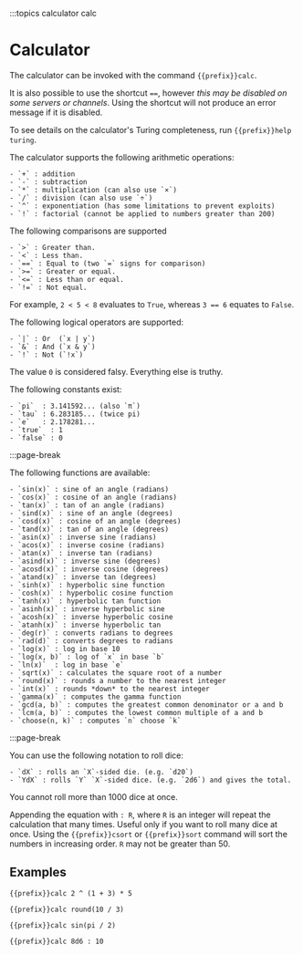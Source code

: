:::topics calculator calc

# Calculator

The calculator can be invoked with the command `{{prefix}}calc`.

It is also possible to use the shortcut `==`, however *this may be disabled on some servers or channels*. Using the shortcut will not produce an error message if it is disabled.

To see details on the calculator's Turing completeness, run `{{prefix}}help turing`.

The calculator supports the following arithmetic operations:

    - `+` : addition
    - `-` : subtraction
    - `*` : multiplication (can also use `×`)
    - `/` : division (can also use `÷`)
    - `^` : exponentiation (has some limitations to prevent exploits)
    - `!` : factorial (cannot be applied to numbers greater than 200)

The following comparisons are supported

    - `>` : Greater than.
    - `<` : Less than.
    - `==` : Equal to (two `=` signs for comparison)
    - `>=` : Greater or equal.
    - `<=` : Less than or equal.
    - `!=` : Not equal.

For example, `2 < 5 < 8` evaluates to `True`, whereas `3 == 6` equates to `False`.

The following logical operators are supported:

    - `|` : Or  (`x | y`)
    - `&` : And (`x & y`)
    - `!` : Not (`!x`)

The value `0` is considered falsy. Everything else is truthy.

The following constants exist:

    - `pi`  : 3.141592... (also `π`)
    - `tau` : 6.283185... (twice pi)
    - `e`   : 2.178281...
    - `true`  : 1
    - `false` : 0

:::page-break

The following functions are available:

    - `sin(x)` : sine of an angle (radians)
    - `cos(x)` : cosine of an angle (radians)
    - `tan(x)` : tan of an angle (radians)
    - `sind(x)` : sine of an angle (degrees)
    - `cosd(x)` : cosine of an angle (degrees)
    - `tand(x)` : tan of an angle (degrees)
    - `asin(x)` : inverse sine (radians)
    - `acos(x)` : inverse cosine (radians)
    - `atan(x)` : inverse tan (radians)
    - `asind(x)` : inverse sine (degrees)
    - `acosd(x)` : inverse cosine (degrees)
    - `atand(x)` : inverse tan (degrees)
    - `sinh(x)` : hyperbolic sine function
    - `cosh(x)` : hyperbolic cosine function
    - `tanh(x)` : hyperbolic tan function
    - `asinh(x)` : inverse hyperbolic sine
    - `acosh(x)` : inverse hyperbolic cosine
    - `atanh(x)` : inverse hyperbolic tan
    - `deg(r)` : converts radians to degrees
    - `rad(d)` : converts degrees to radians
    - `log(x)` : log in base 10
    - `log(x, b)` : log of `x` in base `b`
    - `ln(x)`  : log in base `e`
    - `sqrt(x)` : calculates the square root of a number
    - `round(x)` : rounds a number to the nearest integer
    - `int(x)` : rounds *down* to the nearest integer
    - `gamma(x)` : computes the gamma function
    - `gcd(a, b)` : computes the greatest common denominator or a and b
    - `lcm(a, b)` : computes the lowest common multiple of a and b
    - `choose(n, k)` : computes `n` choose `k`

:::page-break

You can use the following notation to roll dice:

    - `dX` : rolls an `X`-sided die. (e.g. `d20`)
    - `YdX` : rolls `Y` `X`-sided dice. (e.g. `2d6`) and gives the total.

You cannot roll more than 1000 dice at once.

Appending the equation with `: R`, where `R` is an integer will repeat
the calculation that many times. Useful only if you want to roll many
dice at once. Using the `{{prefix}}csort` or `{{prefix}}sort` command will sort the numbers
in increasing order. `R` may not be greater than 50.

## Examples

`{{prefix}}calc 2 ^ (1 + 3) * 5`

`{{prefix}}calc round(10 / 3)`

`{{prefix}}calc sin(pi / 2)`

`{{prefix}}calc 8d6 : 10`
